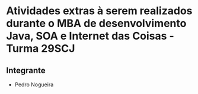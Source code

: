# Atividades extras à serem realizados durante o MBA de desenvolvimento Java, SOA e Internet das Coisas - Turma 29SCJ

## Integrante
- Pedro Nogueira
